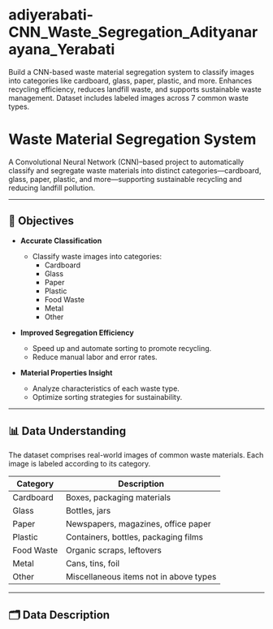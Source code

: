 # adiyerabati-CNN_Waste_Segregation_Adityanarayana_Yerabati
Build a CNN-based waste material segregation system to classify images into categories like cardboard, glass, paper, plastic, and more. Enhances recycling efficiency, reduces landfill waste, and supports sustainable waste management. Dataset includes labeled images across 7 common waste types.

# Waste Material Segregation System

A Convolutional Neural Network (CNN)–based project to automatically classify and segregate waste materials into distinct categories—cardboard, glass, paper, plastic, and more—supporting sustainable recycling and reducing landfill pollution.

---

## 🎯 Objectives

- **Accurate Classification**  
  - Classify waste images into categories:  
    - Cardboard  
    - Glass  
    - Paper  
    - Plastic  
    - Food Waste  
    - Metal  
    - Other  

- **Improved Segregation Efficiency**  
  - Speed up and automate sorting to promote recycling.  
  - Reduce manual labor and error rates.

- **Material Properties Insight**  
  - Analyze characteristics of each waste type.  
  - Optimize sorting strategies for sustainability.

---

## 📊 Data Understanding

The dataset comprises real-world images of common waste materials. Each image is labeled according to its category.

| Category     | Description                             |
| ------------ | --------------------------------------- |
| Cardboard    | Boxes, packaging materials              |
| Glass        | Bottles, jars                           |
| Paper        | Newspapers, magazines, office paper     |
| Plastic      | Containers, bottles, packaging films    |
| Food Waste   | Organic scraps, leftovers               |
| Metal        | Cans, tins, foil                        |
| Other        | Miscellaneous items not in above types  |

---

## 🗂️ Data Description

